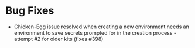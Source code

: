 # Bug Fixes

* Chicken-Egg issue resolved when creating a new environment needs an
  environment to save secrets prompted for in the creation process - attempt
  #2 for older kits (fixes #398)
